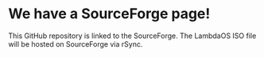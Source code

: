 # We have a SourceForge page!
This GitHub repository is linked to the SourceForge. The LambdaOS ISO file will be hosted on SourceForge via rSync.
